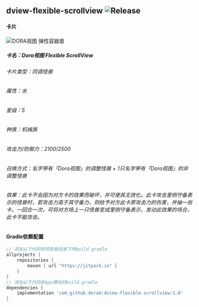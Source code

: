 dview-flexible-scrollview
![Release](https://jitpack.io/v/dora4/dview-flexible-scrollview.svg)
--------------------------------

#### 卡片
![DORA视图 弹性容器兽](https://github.com/user-attachments/assets/6fc57b8d-7f4c-4659-935e-4648a53e0fac)
##### 卡名：Dora视图 Flexible ScrollView
###### 卡片类型：同调怪兽
###### 属性：水
###### 星级：5
###### 种族：机械族
###### 攻击力/防御力：2100/2500
###### 召唤方式：名字带有「Dora视图」的调整怪兽 + 1只名字带有「Dora视图」的非调整怪兽
###### 效果：此卡不会因为对方卡的效果而破坏，并可使其无效化。此卡攻击里侧守备表示的怪兽时，若攻击力高于其守备力，则给予对方此卡原攻击力的伤害，并抽一张卡。一回合一次，可将对方场上一只怪兽变成里侧守备表示，发动此效果的场合，此卡不能攻击。

#### Gradle依赖配置

```groovy
// 添加以下代码到项目根目录下的build.gradle
allprojects {
    repositories {
        maven { url "https://jitpack.io" }
    }
}
// 添加以下代码到app模块的build.gradle
dependencies {
    implementation 'com.github.dora4:dview-flexible-scrollview:1.0'
}
```
